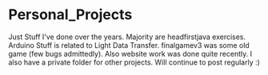 # Personal_Projects
Just Stuff I've done over the years.
Majority are headfirstjava exercises.
Arduino Stuff is related to Light Data Transfer.
finalgamev3 was some old game (few bugs admittedly).
Also website work was done quite recently.
I also have a private folder for other projects.
Will continue to post regularly :)
